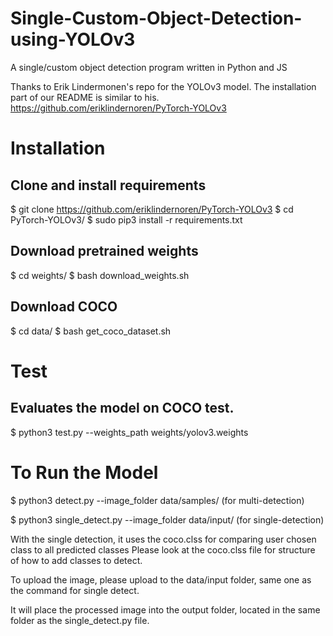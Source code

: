 # Single-Custom-Object-Detection-using-YOLOv3
A single/custom object detection program written in Python and JS

Thanks to Erik Lindermonen's repo for the YOLOv3 model. The installation part of our README is similar to his.
https://github.com/eriklindernoren/PyTorch-YOLOv3

# Installation

## Clone and install requirements

$ git clone https://github.com/eriklindernoren/PyTorch-YOLOv3
$ cd PyTorch-YOLOv3/
$ sudo pip3 install -r requirements.txt

## Download pretrained weights

$ cd weights/
$ bash download_weights.sh

## Download COCO

$ cd data/
$ bash get_coco_dataset.sh

# Test

## Evaluates the model on COCO test.

$ python3 test.py --weights_path weights/yolov3.weights

# To Run the Model

$ python3 detect.py --image_folder data/samples/ (for multi-detection)

$ python3 single_detect.py --image_folder data/input/ (for single-detection)

With the single detection, it uses the coco.clss for comparing user chosen class to all predicted classes
Please look at the coco.clss file for structure of how to add classes to detect.

To upload the image, please upload to the data/input folder, same one as the command for single detect.

It will place the processed image into the output folder, located in the same folder as the single_detect.py file.


